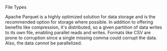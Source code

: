 File Types

Apache Parquet is a highly optimized solution for data storage and is the recommended option for storage where possible.  In addition to offering benefits like compression, it's distributed, so a given partition of data writes to its own file, enabling parallel reads and writes. Formats like CSV are prone to corruption since a single missing comma could corrupt the data. Also, the data cannot be parallelized.